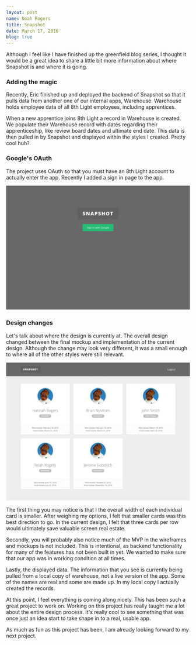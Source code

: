 ```yaml
---
layout: post
name: Noah Rogers
title: Snapshot
date: March 17, 2016
blog: true
---
```


Although I feel like I have finished up the greenfield blog series, I thought it would be a great idea to share a little bit more information about where Snapshot is and where it is going.

### Adding the magic
Recently, Eric finished up and deployed the backend of Snapshot so that it pulls data from another one of our internal apps, Warehouse. Warehouse holds employee data of all 8th Light employees, including apprentices.

When a new apprentice joins 8th Light a record in Warehouse is created. We populate their Warehouse record with dates regarding their apprenticeship, like review board dates and ultimate end date. This data is then pulled in by Snapshot and displayed within the styles I created. Pretty cool huh?

### Google's OAuth
The project uses OAuth so that you must have an 8th Light account to actually enter the app. Recently I added a sign in page to the app.

<div class="image-container">
  <img src="/assets/images/blog/snapshot/snapshot1.jpg">
</div>

### Design changes
Let's talk about where the design is currently at. The overall design changed between the final mockup and implementation of the current design. Although the change may look very different, it was a small enough to where all of the other styles were still relevant.

<div class="image-container">
  <img src="/assets/images/blog/snapshot/snapshot2.jpg">
</div>

The first thing you may notice is that I the overall width of each individual card is smaller. After weighing my options, I felt that smaller cards was this best direction to go. In the current design, I felt that three cards per row would ultimately save valuable screen real estate.

Secondly, you will probably also notice much of the MVP in the wireframes and mockups is not included. This is intentional, as backend functionality for many of the features has not been built in yet. We wanted to make sure that our app was in working condition at all times.

Lastly, the displayed data. The information that you see is currently being pulled from a local copy of warehouse, not a live version of the app. Some of the names are real and some are made up. In my local copy I actually created the records.

At this point, I feel everything is coming along nicely. This has been such a great project to work on. Working on this project has really taught me a lot about the entire design process. It's really cool to see something that was once just an idea start to take shape in to a real, usable app.

As much as fun as this project has been, I am already looking forward to my next project.
